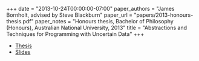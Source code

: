 +++
date = "2013-10-24T00:00:00-07:00"
paper_authors = "James Bornholt, advised by Steve Blackburn"
paper_url = "papers/2013-honours-thesis.pdf"
paper_notes = "Honours thesis, Bachelor of Philosophy (Honours), Australian National University, 2013"
title = "Abstractions and Techniques for Programming with Uncertain Data"
+++

* [Thesis](papers/2013-honours-thesis.pdf)
* [Slides](papers/2013-honours-thesis.slides.pdf)

